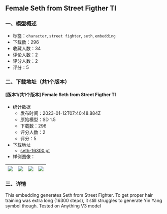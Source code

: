 ## Female Seth from Street Figther TI
### 一、模型概述

- 标签：`character`, `street fighter`, `seth`, `embedding`
- 下载数：296
- 收藏人数：34
- 评论人数：2
- 评分人数：2
- 评分：5

### 二、下载地址（共1个版本）

#### [版本1/共1个版本] Female Seth from Street Figther TI

- 统计数据
  - 发布时间：2023-01-12T07:40:48.884Z
  - 原始模型：SD 1.5
  - 下载数：296
  - 评分人数：2
  - 评分：5
- 下载地址
  - [seth-16300.pt](https://civitai.com/api/download/models/4975)
- 样例图像：

| <img src="https://image.civitai.com/xG1nkqKTMzGDvpLrqFT7WA/271e9cd4-2c59-4277-c8cf-c96abe70fb00/width=450/36037.jpeg" /> | <img src="https://image.civitai.com/xG1nkqKTMzGDvpLrqFT7WA/a9e0426b-e557-4e71-29dd-2615349bb600/width=450/36049.jpeg" /> | <img src="https://image.civitai.com/xG1nkqKTMzGDvpLrqFT7WA/af94f1b5-2f83-4938-97b2-ae3d74965d00/width=450/36048.jpeg" /> | <img src="https://image.civitai.com/xG1nkqKTMzGDvpLrqFT7WA/b4fab77b-7902-4134-877c-0a0ac4a3ae00/width=450/36047.jpeg" /> |
| ---- | ---- | ---- | ---- |


### 三、详情
<p>This embedding generates Seth from Street Fighter. To get proper hair training was extra long (16300 steps), it still struggles to generate Yin Yang symbol though. Tested on Anything V3 model</p>